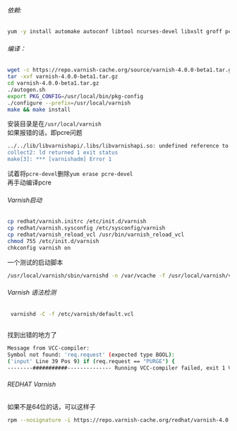 ###### 依赖:  
```bash
yum -y install automake autoconf libtool ncurses-devel libxslt groff pcre-devel pkgconfig 
```

###### 编译：  
```bash
wget -c https://repo.varnish-cache.org/source/varnish-4.0.0-beta1.tar.gz
tar -xvf varnish-4.0.0-beta1.tar.gz 
cd varnish-4.0.0-beta1.tar.gz
./autogen.sh 
export PKG_CONFIG=/usr/local/bin/pkg-config
./configure --prefix=/usr/local/varnish
make && make install 
```
安装目录是在`/usr/local/varnish`  
如果报错的话，即pcre问题  
```bash
../../lib/libvarnishapi/.libs/libvarnishapi.so: undefined reference to `pcre_free_study'
collect2: ld returned 1 exit status
make[3]: *** [varnishadm] Error 1 
```
试着将`pcre-devel`删除` yum erase pcre-devel `  
再手动编译pcre  


###### Varnish启动  
```bash
cp redhat/varnish.initrc /etc/init.d/varnish
cp redhat/varnish.sysconfig /etc/sysconfig/varnish
cp redhat/varnish_reload_vcl /usr/bin/varnish_reload_vcl
chmod 755 /etc/init.d/varnish
chkconfig varnish on 
```

一个测试的启动脚本
```bash
/usr/local/varnish/sbin/varnishd -n /var/vcache -f /usr/local/varnish/vcl.conf -a 0.0.0.0:80 -s file,/var/vcache/varnish_cache.data,1G -g www -u www -w 30000,51200,10 -T 127.0.0.1:3500 -p client_http11=on 
```

###### Varnish 语法检测  
```bash
 varnishd -C -f /etc/varnish/default.vcl 
 
```
找到出错的地方了  
```bash
Message from VCC-compiler:
Symbol not found: 'req.request' (expected type BOOL):
('input' Line 39 Pos 9) if (req.request == "PURGE") {
--------###########-------------- Running VCC-compiler failed, exit 1 VCL compilation failed 
```  

###### REDHAT Varnish  
如果不是64位的话，可以这样子  

```bash
rpm --nosignature -i https://repo.varnish-cache.org/redhat/varnish-4.0.el6.rpm yum install varnish
```